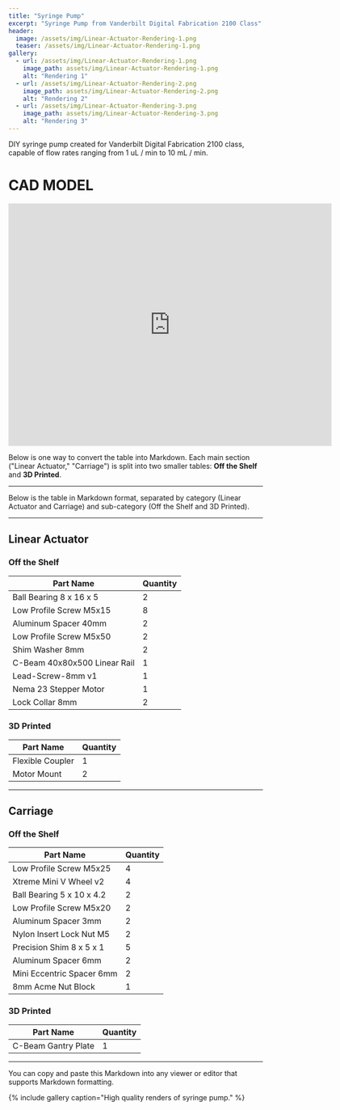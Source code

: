 ```yaml
---
title: "Syringe Pump"
excerpt: "Syringe Pump from Vanderbilt Digital Fabrication 2100 Class"
header:
  image: /assets/img/Linear-Actuator-Rendering-1.png
  teaser: /assets/img/Linear-Actuator-Rendering-1.png
gallery:
  - url: /assets/img/Linear-Actuator-Rendering-1.png
    image_path: assets/img/Linear-Actuator-Rendering-1.png
    alt: "Rendering 1"
  - url: /assets/img/Linear-Actuator-Rendering-2.png
    image_path: assets/img/Linear-Actuator-Rendering-2.png
    alt: "Rendering 2"
  - url: /assets/img/Linear-Actuator-Rendering-3.png
    image_path: assets/img/Linear-Actuator-Rendering-3.png
    alt: "Rendering 3"
---
```


DIY syringe pump created for Vanderbilt Digital Fabrication 2100 class, capable of flow rates ranging from 1 uL / min to 10 mL / min.

# CAD MODEL
<iframe src="https://vanderbilt643.autodesk360.com/shares/public/SH286ddQT78850c0d8a4dd1b2d391195116f?mode=embed" width="640" height="480" allowfullscreen="true" webkitallowfullscreen="true" mozallowfullscreen="true"  frameborder="0"></iframe>

Below is one way to convert the table into Markdown. Each main section ("Linear Actuator," "Carriage") is split into two smaller tables: **Off the Shelf** and **3D Printed**.

---
Below is the table in Markdown format, separated by category (Linear Actuator and Carriage) and sub-category (Off the Shelf and 3D Printed).

---

## Linear Actuator

### Off the Shelf

| Part Name                           | Quantity |
| ----------------------------------- | -------- |
| Ball Bearing 8 x 16 x 5            | 2        |
| Low Profile Screw M5x15            | 8        |
| Aluminum Spacer 40mm               | 2        |
| Low Profile Screw M5x50            | 2        |
| Shim Washer 8mm                    | 2        |
| C-Beam 40x80x500 Linear Rail       | 1        |
| Lead-Screw-8mm v1                  | 1        |
| Nema 23 Stepper Motor              | 1        |
| Lock Collar 8mm                    | 2        |

### 3D Printed

| Part Name         | Quantity |
| ----------------- | -------- |
| Flexible Coupler  | 1        |
| Motor Mount       | 2        |

---

## Carriage

### Off the Shelf

| Part Name                  | Quantity |
| -------------------------- | -------- |
| Low Profile Screw M5x25    | 4        |
| Xtreme Mini V Wheel v2     | 4        |
| Ball Bearing 5 x 10 x 4.2  | 2        |
| Low Profile Screw M5x20    | 2        |
| Aluminum Spacer 3mm        | 2        |
| Nylon Insert Lock Nut M5   | 2        |
| Precision Shim 8 x 5 x 1   | 5        |
| Aluminum Spacer 6mm        | 2        |
| Mini Eccentric Spacer 6mm  | 2        |
| 8mm Acme Nut Block         | 1        |

### 3D Printed

| Part Name            | Quantity |
| -------------------- | -------- |
| C-Beam Gantry Plate  | 1        |

---

You can copy and paste this Markdown into any viewer or editor that supports Markdown formatting.

{% include gallery caption="High quality renders of syringe pump." %}
